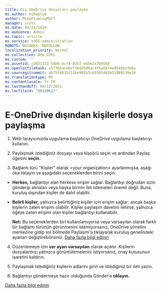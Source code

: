```yaml
---
title: Dış OneDrive dosyaları paylaşma
ms.author: mikeplum
author: MikePlumleyMSFT
manager: scotv
ms.date: 04/21/2020
ms.audience: Admin
ms.topic: article
ms.service: o365-administration
ROBOTS: NOINDEX, NOFOLLOW
localization_priority: Normal
ms.collection: Adm_O365
ms.custom: ''
ms.assetid: cd031153-5db6-4cf4-92b7-eb562e7b9568
ms.openlocfilehash: a5736bace6ef36dd5d0ac4f5ad874a9546b23b6e
ms.sourcegitcommit: ab75f66355116e995b3cb5505465b31989339e28
ms.translationtype: MT
ms.contentlocale: tr-TR
ms.lasthandoff: 08/13/2021
ms.locfileid: "58320617"
---
```

# <a name="share-files-in-onedrive-with-people-outside-your-organization"></a>E-OneDrive dışından kişilerle dosya paylaşma

1. Web tarayıcınızda uygulama başlatıcıyı OneDrive uygulama başlatıcıyı kullanın. 
    
2. Paylaşmak istediğiniz dosyayı veya klasörü seçin ve ardından Paylaş öğesini **seçin.** 
    
3. Bağlantı türü "Kişiler" olarak \<your organization\> ayarlanmışsa, aşağı oka tıklayın ve aşağıdaki seçeneklerden birini seçin: 
    
  - **Herkes,** bağlantıyı alan herkese erişim sağlar. Bağlantıyı doğrudan sizin gönderip almaları veya başka birinin ilet istemeleri önemli değil. Buna, kuruluş dışından kişiler de dahil olabilir. 
    
  - **Belirli kişiler,** yalnızca belirttiğiniz kişiler için erişim sağlar; ancak başka kişilerin zaten erişimi olabilir. Kişiler paylaşım davetini iletirse, yalnızca öğeye zaten erişimi olan kişiler bağlantıyı kullanabilir. 
    
    **Not:** Bu seçeneklerden biri kullanılamıyorsa veya varsayılan olarak farklı bir bağlantı türünün görünmesini istemiyorsanız, OneDrive yönetim merkezine gidip sol bölmede  Paylaşım'a tıklayarak kuruluş genelindeki ayarları değiştirebilirsiniz. [Daha fazla bilgi edinin](https://go.microsoft.com/fwlink/?linkid=871961)
  
4. Düzenlemeye izin **ver ayarı varsayılan** olarak açıktır. Kişilerin dosyalarınızı yalnızca görüntülemelerini istiyorsanız, onay kutusunun işaretini kaldırın. 
    
5. Paylaşmak istediğiniz kişilerin adlarını girin ve istediğiniz bir ileti yazın.
    
6. Bağlantıyı göndermeye hazır olduğunda Gönder'e **tıklayın.** 
    
[Daha fazla bilgi edinin](https://go.microsoft.com/fwlink/?linkid=871861)
  

